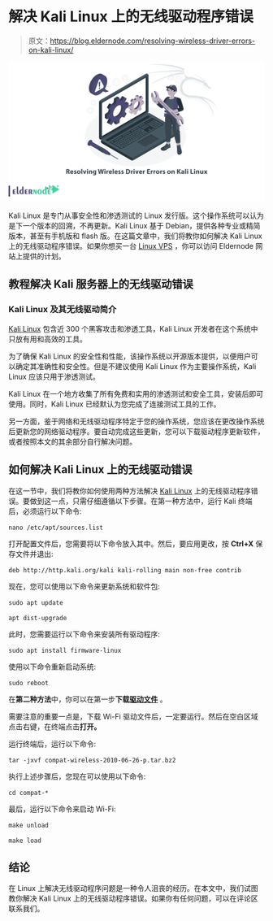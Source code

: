 # 解决 Kali Linux 上的无线驱动程序错误

> 原文：<https://blog.eldernode.com/resolving-wireless-driver-errors-on-kali-linux/>

![Resolving Wireless Driver Errors on Kali Linux](img/98283d9461ab0880967f3e3e557a78f7.png)

Kali Linux 是专门从事安全性和渗透测试的 Linux 发行版。这个操作系统可以认为是下一个版本的回溯，不再更新。Kali Linux 基于 Debian，提供各种专业或精简版本，甚至有手机版和 flash 版。在这篇文章中，我们将教你如何解决 Kali Linux 上的无线驱动程序错误。如果你想买一台 [Linux VPS](https://eldernode.com/linux-vps/) ，你可以访问 Eldernode 网站上提供的计划。

## **教程解决 Kali 服务器上的无线驱动错误**

### **Kali Linux 及其无线驱动简介**

[Kali Linux](https://blog.eldernode.com/tag/kali-linux/) 包含近 300 个黑客攻击和渗透工具，Kali Linux 开发者在这个系统中只放有用和高效的工具。

为了确保 Kali Linux 的安全性和性能，该操作系统以开源版本提供，以便用户可以确定其准确性和安全性。但是不建议使用 Kali Linux 作为主要操作系统，Kali Linux 应该只用于渗透测试。

Kali Linux 在一个地方收集了所有免费和实用的渗透测试和安全工具，安装后即可使用。同时，Kali Linux 已经默认为您完成了连接测试工具的工作。

另一方面，鉴于网络和无线驱动程序特定于您的操作系统，您应该在更改操作系统后更新您的网络驱动程序。要自动完成这些更新，您可以下载驱动程序更新软件，或者按照本文的其余部分自行解决问题。

## **如何解决 Kali Linux 上的无线驱动错误**

在这一节中，我们将教你如何使用两种方法解决 [Kali Linux](https://blog.eldernode.com/install-and-configure-kali-linux-on-vps/) 上的无线驱动程序错误。要做到这一点，只需仔细遵循以下步骤。在第一种方法中，运行 Kali 终端后，必须运行以下命令:

```
nano /etc/apt/sources.list
```

打开配置文件后，您需要将以下命令放入其中。然后，要应用更改，按 **Ctrl+X** 保存文件并退出:

```
deb http://http.kali.org/kali kali-rolling main non-free contrib
```

现在，您可以使用以下命令来更新系统和软件包:

```
sudo apt update
```

```
apt dist-upgrade
```

此时，您需要运行以下命令来安装所有驱动程序:

```
sudo apt install firmware-linux
```

使用以下命令重新启动系统:

```
sudo reboot
```

在**第二种方法**中，你可以在第一步**下载[驱动文件](https://www.dropbox.com/s/g1ih02ka62x6m72/compat-wireless-2010-06-26-p.tar.bz2?dl=0)** 。

需要注意的重要一点是，下载 Wi-Fi 驱动文件后，一定要运行。然后在空白区域点击右键，在终端点击**打开。**

运行终端后，运行以下命令:

```
tar -jxvf compat-wireless-2010-06-26-p.tar.bz2
```

执行上述步骤后，您现在可以使用以下命令:

```
cd compat-*
```

最后，运行以下命令来启动 Wi-Fi:

```
make unload
```

```
make load
```

## 结论

在 Linux 上解决无线驱动程序问题是一种令人沮丧的经历。在本文中，我们试图教你解决 Kali Linux 上的无线驱动程序错误。如果你有任何问题，可以在评论区联系我们。
